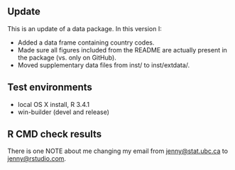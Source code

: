 ## Update

This is an update of a data package. In this version I:

* Added a data frame containing country codes.
* Made sure all figures included from the README are actually present in the
  package (vs. only on GitHub).
* Moved supplementary data files from inst/ to inst/extdata/.

## Test environments

* local OS X install, R 3.4.1
* win-builder (devel and release)

## R CMD check results

There is one NOTE about me changing my email from jenny@stat.ubc.ca to jenny@rstudio.com.
